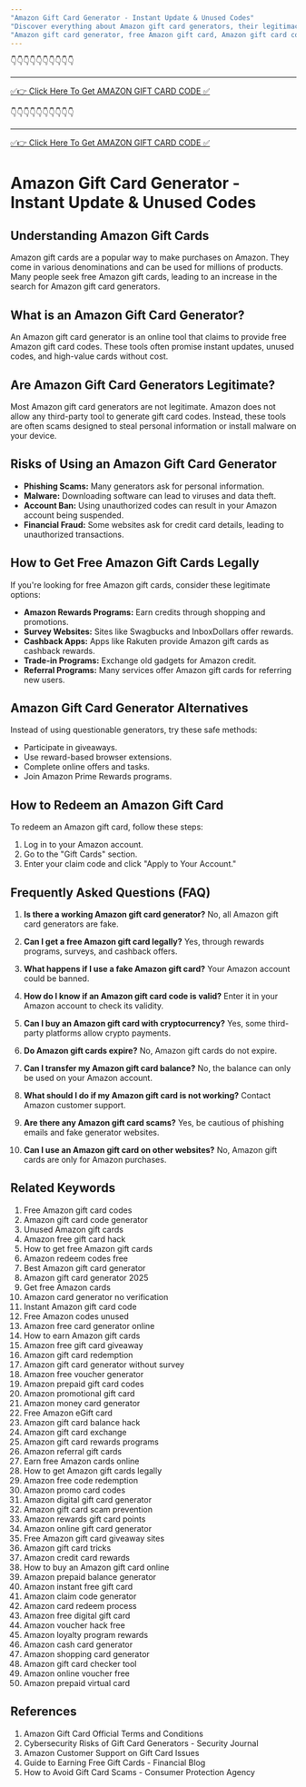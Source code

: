 ```yaml
---
"Amazon Gift Card Generator - Instant Update & Unused Codes"
"Discover everything about Amazon gift card generators, their legitimacy, risks, and alternatives. Get the latest updates and unused codes."
"Amazon gift card generator, free Amazon gift card, Amazon gift card codes, instant update gift card generator, unused Amazon gift card, Amazon gift card hack, Amazon gift card scam, gift card generator tool, Amazon redeem codes, Amazon rewards program"
---
```


👇👇👇👇👇👇👇👇👇👇

---

[✅👉 Click Here To Get AMAZON GIFT CARD CODE ✅](https://therewardgate.com/free-amazon-code/)


👇👇👇👇👇👇👇👇👇👇

---

[✅👉 Click Here To Get AMAZON GIFT CARD CODE ✅](https://therewardgate.com/free-amazon-code/)


# Amazon Gift Card Generator - Instant Update & Unused Codes

## Understanding Amazon Gift Cards
Amazon gift cards are a popular way to make purchases on Amazon. They come in various denominations and can be used for millions of products. Many people seek free Amazon gift cards, leading to an increase in the search for Amazon gift card generators.

## What is an Amazon Gift Card Generator?
An Amazon gift card generator is an online tool that claims to provide free Amazon gift card codes. These tools often promise instant updates, unused codes, and high-value cards without cost.

## Are Amazon Gift Card Generators Legitimate?
Most Amazon gift card generators are not legitimate. Amazon does not allow any third-party tool to generate gift card codes. Instead, these tools are often scams designed to steal personal information or install malware on your device.

## Risks of Using an Amazon Gift Card Generator
- **Phishing Scams:** Many generators ask for personal information.
- **Malware:** Downloading software can lead to viruses and data theft.
- **Account Ban:** Using unauthorized codes can result in your Amazon account being suspended.
- **Financial Fraud:** Some websites ask for credit card details, leading to unauthorized transactions.

## How to Get Free Amazon Gift Cards Legally
If you're looking for free Amazon gift cards, consider these legitimate options:
- **Amazon Rewards Programs:** Earn credits through shopping and promotions.
- **Survey Websites:** Sites like Swagbucks and InboxDollars offer rewards.
- **Cashback Apps:** Apps like Rakuten provide Amazon gift cards as cashback rewards.
- **Trade-in Programs:** Exchange old gadgets for Amazon credit.
- **Referral Programs:** Many services offer Amazon gift cards for referring new users.

## Amazon Gift Card Generator Alternatives
Instead of using questionable generators, try these safe methods:
- Participate in giveaways.
- Use reward-based browser extensions.
- Complete online offers and tasks.
- Join Amazon Prime Rewards programs.

## How to Redeem an Amazon Gift Card
To redeem an Amazon gift card, follow these steps:
1. Log in to your Amazon account.
2. Go to the "Gift Cards" section.
3. Enter your claim code and click "Apply to Your Account."

## Frequently Asked Questions (FAQ)

1. **Is there a working Amazon gift card generator?**
   No, all Amazon gift card generators are fake.

2. **Can I get a free Amazon gift card legally?**
   Yes, through rewards programs, surveys, and cashback offers.

3. **What happens if I use a fake Amazon gift card?**
   Your Amazon account could be banned.

4. **How do I know if an Amazon gift card code is valid?**
   Enter it in your Amazon account to check its validity.

5. **Can I buy an Amazon gift card with cryptocurrency?**
   Yes, some third-party platforms allow crypto payments.

6. **Do Amazon gift cards expire?**
   No, Amazon gift cards do not expire.

7. **Can I transfer my Amazon gift card balance?**
   No, the balance can only be used on your Amazon account.

8. **What should I do if my Amazon gift card is not working?**
   Contact Amazon customer support.

9. **Are there any Amazon gift card scams?**
   Yes, be cautious of phishing emails and fake generator websites.

10. **Can I use an Amazon gift card on other websites?**
    No, Amazon gift cards are only for Amazon purchases.

## Related Keywords

1. Free Amazon gift card codes
2. Amazon gift card code generator
3. Unused Amazon gift cards
4. Amazon free gift card hack
5. How to get free Amazon gift cards
6. Amazon redeem codes free
7. Best Amazon gift card generator
8. Amazon gift card generator 2025
9. Get free Amazon cards
10. Amazon card generator no verification
11. Instant Amazon gift card code
12. Free Amazon codes unused
13. Amazon free card generator online
14. How to earn Amazon gift cards
15. Amazon free gift card giveaway
16. Amazon gift card redemption
17. Amazon gift card generator without survey
18. Amazon free voucher generator
19. Amazon prepaid gift card codes
20. Amazon promotional gift card
21. Amazon money card generator
22. Free Amazon eGift card
23. Amazon gift card balance hack
24. Amazon gift card exchange
25. Amazon gift card rewards programs
26. Amazon referral gift cards
27. Earn free Amazon cards online
28. How to get Amazon gift cards legally
29. Amazon free code redemption
30. Amazon promo card codes
31. Amazon digital gift card generator
32. Amazon gift card scam prevention
33. Amazon rewards gift card points
34. Amazon online gift card generator
35. Free Amazon gift card giveaway sites
36. Amazon gift card tricks
37. Amazon credit card rewards
38. How to buy an Amazon gift card online
39. Amazon prepaid balance generator
40. Amazon instant free gift card
41. Amazon claim code generator
42. Amazon card redeem process
43. Amazon free digital gift card
44. Amazon voucher hack free
45. Amazon loyalty program rewards
46. Amazon cash card generator
47. Amazon shopping card generator
48. Amazon gift card checker tool
49. Amazon online voucher free
50. Amazon prepaid virtual card

## References

1. Amazon Gift Card Official Terms and Conditions
2. Cybersecurity Risks of Gift Card Generators - Security Journal
3. Amazon Customer Support on Gift Card Issues
4. Guide to Earning Free Gift Cards - Financial Blog
5. How to Avoid Gift Card Scams - Consumer Protection Agency

